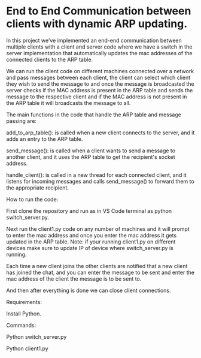 # End to End Communication between clients with dynamic ARP updating.

In this project we’ve implemented an end-end communication between multiple clients with a client and server code where we have a switch in the server implementation that automatically updates the mac addresses of the connected clients to the ARP table.

We can run the client code on different machines connected over a network and pass messages between each client, the client can select which client they wish to send the message to and once the message is broadcasted the server checks if the MAC address is present in the ARP table and sends the message to the respective client and if the MAC address is not present in the ARP table it will broadcasts the message to all.


The main functions in the code that handle the ARP table and message passing are:

 add_to_arp_table():  is called when a new client connects to the server, and it adds an entry to the ARP table.

send_message(): is called when a client wants to send a message to another client, and it uses the ARP table to get the recipient's socket address.

handle_client(): is called in a new thread for each connected client, and it listens for incoming messages and calls send_message() to forward them to the appropriate recipient.


How to run the code:

First clone the repository and run as in VS Code terminal as python switch_server.py.

Next run the client1.py code on any number of machines and it will prompt to enter the mac address and once you enter the mac address it gets updated in the ARP table.
Note: if your running client1.py on different devices make sure to update IP of device where switch_server.py is running.

Each time a new client joins the other clients are notified that a new client has joined the chat, and you can enter the message to be sent and enter the mac address of the client the message is to be sent to.

And then after everything is done we can close client connections.

Requirements:

Install Python.

Commands:

Python switch_server.py

Python client1.py



